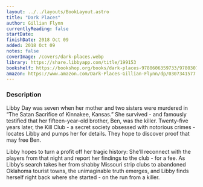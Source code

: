 ```yaml
---
layout: ../../layouts/BookLayout.astro
title: "Dark Places"
author: Gillian Flynn
currentlyReading: false
startDate: 
finishDate: 2018 Oct 09
added: 2018 Oct 09
notes: false
coverImage: /covers/dark-places.webp
library: https://share.libbyapp.com/title/199153
bookshelf: https://bookshop.org/books/dark-places-9780606359733/9780307341570
amazon: https://www.amazon.com/Dark-Places-Gillian-Flynn/dp/0307341577
---
```


### Description
Libby Day was seven when her mother and two sisters were murdered in “The Satan Sacrifice of Kinnakee, Kansas.” She survived - and famously testified that her fifteen-year-old brother, Ben, was the killer. Twenty-five years later, the Kill Club - a secret society obsessed with notorious crimes - locates Libby and pumps her for details. They hope to discover proof that may free Ben.

Libby hopes to turn a profit off her tragic history: She’ll reconnect with the players from that night and report her findings to the club - for a fee. As Libby’s search takes her from shabby Missouri strip clubs to abandoned Oklahoma tourist towns, the unimaginable truth emerges, and Libby finds herself right back where she started - on the run from a killer.

<!-- ### Notes & Highlights -->
